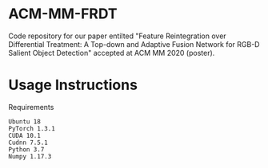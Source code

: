 # ACM-MM-FRDT
Code repository for our paper entilted "Feature Reintegration over Differential Treatment: A Top-down and Adaptive Fusion Network for RGB-D Salient Object Detection" accepted at ACM MM 2020 (poster).

# Usage Instructions
Requirements

    Ubuntu 18
    PyTorch 1.3.1
    CUDA 10.1
    Cudnn 7.5.1
    Python 3.7
    Numpy 1.17.3


